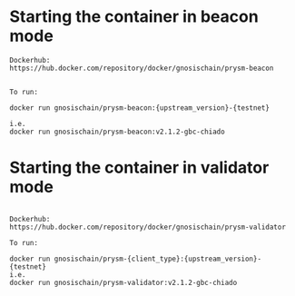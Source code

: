 # Starting the container in beacon mode

```
Dockerhub: 
https://hub.docker.com/repository/docker/gnosischain/prysm-beacon


To run: 

docker run gnosischain/prysm-beacon:{upstream_version}-{testnet}

i.e. 
docker run gnosischain/prysm-beacon:v2.1.2-gbc-chiado

```

# Starting the container in validator mode

```

Dockerhub: 
https://hub.docker.com/repository/docker/gnosischain/prysm-validator

To run: 

docker run gnosischain/prysm-{client_type}:{upstream_version}-{testnet}
i.e.
docker run gnosischain/prysm-validator:v2.1.2-gbc-chiado

```
